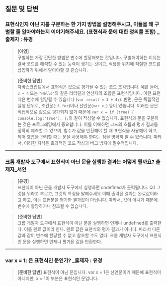 ## 질문 및 답변
### 표현식인지 아닌 지를 구분하는 한 가지 방법을 설명해주시고, 이들을 왜 구별할 줄 알아야하는지 이야기해주세요. (표현식과 문에 대한 정의를 포함) _출제자 : 유경
> **[아영]** <br />
> 구별하는 가장 간단한 방법은 변수에 할당해보는 것입니다. 구별해야하는 이유는 결국 코드를 해석할 수 있는 능력이 생기는 것이고, 적당한 위치에 적절한 코드를 삽입하기 위해서 알아야할 것 같습니다.

> **[준비한 답변]** <br />
> 자바스크립트에서 표현식은 값으로 평가될 수 있는 코드 조각입니다. 예를 들어, `3 + 4` 또는 `"Hello"`와 같은 리터럴과 연산자의 조합은 표현식입니다. 이런 표현식은 변수에 할당될 수 있습니다 (`var result = 3 + 4;`). 
> 반면, 문은 독립적인 실행 단위로, 조건문(`if`, `for`)이나 선언문(`var x;`) 등이 있습니다. 이러한 문은 직접적으로 값으로 평가되지 않기 때문에 `var x = if (true) { console.log('True'); };`와 같이 작성할 수 없습니다.
> 표현식과 문을 구분하는 것은 프로그래밍에서 중요합니다. 이를 이해하면 코드의 흐름과 평가 결과를 정확히 예측할 수 있으며, 함수가 값을 반환해야 할 때 표현식을 사용해야 하고, 제어 흐름을 관리할 때는 문을 사용해야 한다는 점을 명확히 알 수 있습니다. 따라서, 이러한 지식은 효과적인 코드 작성과 버그 방지에 필수적입니다.

---

### 크롬 개발자 도구에서 표현식이 아닌 문을 실행한 결과는 어떻게 될까요? 출제자_서인
>  **[유경]** <br />
> 표현식이 아닌 문을 개발자 도구에서 실행하면 undefined가 출력됩니다.
> Q.1 그것을 뭐라고 부르고, 그것의 특징을 말해주세요
> 이때 출력된 결과는 완료값이라고 하고, 이는 표현문을 평가한 결과값이 아닙니다. 따라서, 값이 아니기 때문에 변수에 할당하거나 참조될 수 없습니다.

> **[준비한 답변]** <br />
> 크롬 개발자 도구에서 표현식이 아닌 문을 실행하면 언제나 undefined를 출력한다. 이를 완료 값이라 한다. 완료 값은 표현식의 평가 결과가 아니다. 따라서 다른 값과 같이 변수에 할당할 수 없고 참조할 수도 없다.
크롬 개발자 도구에서 표현식인 문을 실행하면 언제나 평가된 값을 반환한다.

---
### var x = 1; 은 표현식인 문인가? _출제자 : 유경
> **[준비한 답변]**
> 표현식이 아닌 문입니다. var x = 1은 선언문이기 때문에 표현식이 아니지만, x = 1이 부분은 표현식인 문입니다.

